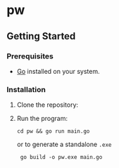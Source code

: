 # pw

## **Getting Started**

### **Prerequisites**

- [Go](https://go.dev/dl/) installed on your system.

### **Installation**

1. Clone the repository:

2. Run the program:
   ```
   cd pw && go run main.go
   ```
   or to generate a standalone `.exe`
   ```
    go build -o pw.exe main.go
   ```
